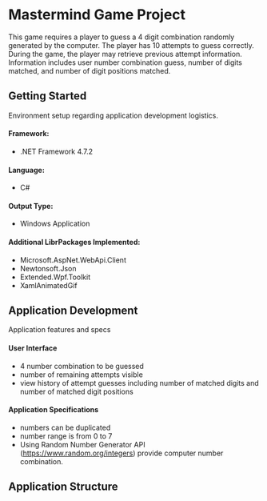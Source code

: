 # Mastermind Game Project
This game requires a player to guess a 4 digit combination randomly generated by the computer.  The player has 10 attempts to guess correctly.  During the game, the player may retrieve previous attempt information.  Information includes user number combination guess, number of digits matched, and number of digit positions matched.   

## Getting Started
Environment setup regarding application development logistics.

#### Framework:
* .NET Framework 4.7.2

#### Language:
* C#

#### Output Type:
* Windows Application

#### Additional LibrPackages Implemented: </br>
* Microsoft.AspNet.WebApi.Client
* Newtonsoft.Json
* Extended.Wpf.Toolkit
* XamlAnimatedGif

## Application Development
Application features and specs

#### User Interface
* 4 number combination to be guessed
* number of remaining attempts visible
* view history of attempt guesses including number of matched digits and number of matched digit positions

#### Application Specifications
* numbers can be duplicated
* number range is from 0 to 7
* Using Random Number Generator API (https://www.random.org/integers) provide computer number combination. 

## Application Structure



